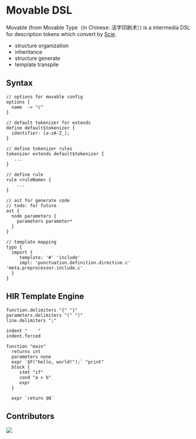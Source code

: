 # Movable DSL

Movable (from Movable Type（in Chinese: 活字印刷术）) is a intermedia DSL for description tokens which convert by [Scie](github.com/phodal/scie/).

 - structure organization
 - inheritance
 - structure generate
 - template transpile

## Syntax

```
// options for movable config
options {
  name  -> "c"
}

// default tokenizer for extends
define default$tokenizer {
  identifier: [a-zA-Z_];
}

// define tokenizer rules
tokenizer extends default$tokenizer {
   ...
}

// define rule
rule <ruleName> {
    ...
}

// ast for generate code
// todo: for future
ast {
  node parameters {
    parameters parameter*
  }
}

// template mapping
typo {
  import {
     template: '#' 'include'
     impl: 'punctuation.definition.directive.c' 'meta.preprocessor.include.c'
  }
}
```

## HIR Template Engine

```
function.delimiters "{" "}"
parameters.delimiters "(" ")"
line.delimiters ";"

indent "    "
indent.forced

function "main"
  returns int
  parameters none
  expr `$F("hello, world!");` "print"
  block {
     stmt "if"
     cond "a > b"
     expr
  }

  expr `return $N`
```

## Contributors

<a href="https://github.com/charj-lang/movable/graphs/contributors">
  <img src="https://contributors-img.web.app/image?repo=charj-lang/movable" />
</a>
